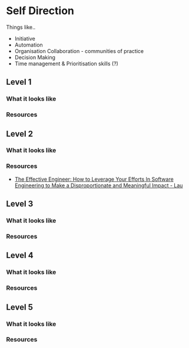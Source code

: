 # Self Direction

Things like..
- Initiative
- Automation
- Organisation Collaboration - communities of practice
- Decision Making
- Time management & Prioritisation skills (?)

## Level 1

### What it looks like

### Resources

## Level 2

### What it looks like

### Resources
- [The Effective Engineer: How to Leverage Your Efforts In Software Engineering to Make a Disproportionate and Meaningful Impact - Lau](https://www.amazon.com/Effective-Engineer-Engineering-Disproportionate-Meaningful/dp/0996128107)

## Level 3

### What it looks like

### Resources


## Level 4

### What it looks like

### Resources

## Level 5

### What it looks like

### Resources